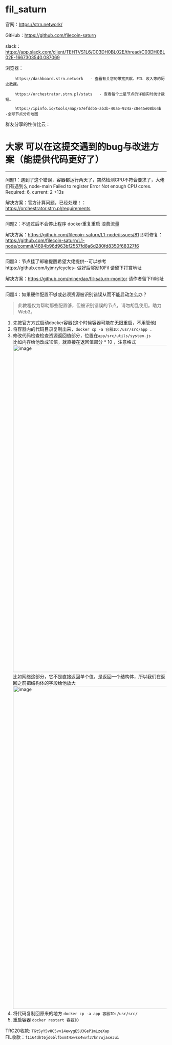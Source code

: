 # fil_saturn



官网：https://strn.network/

GitHub：https://github.com/filecoin-saturn

slack：https://app.slack.com/client/TEHTVS1L6/C03DH0BL02E/thread/C03DH0BL02E-1667303540.087069

浏览器：
        
        https://dashboard.strn.network   - 查看有关您的带宽贡献、FIL 收入等的历史数据。

        https://orchestrator.strn.pl/stats   - 查看每个土星节点的详细实时统计数据。
        
        https://ipinfo.io/tools/map/67efddb5-ab3b-40a5-924a-c8e45e08b64b    -全球节点分布地图

群友分享的性价比云：

# 大家 可以在这提交遇到的bug与改进方案（能提供代码更好了）


----------------------------------------------------------------------------
问题1：遇到了这个错误，容器都运行两天了，突然检测CPU不符合要求了，大佬们有遇到么
node-main Failed to register Error Not enough CPU cores. Required: 6, current: 2 +13s

解决方案：官方计算问题，已经处理！：https://orchestrator.strn.pl/requirements
 
------------------------------------------------------------
问题2：不通过后不会停止程序 docker重复重启  浪费流量
 
 解决方案：https://github.com/filecoin-saturn/L1-node/issues/81
 即将修复： https://github.com/filecoin-saturn/L1-node/commit/4694b96d963bf2557fd8a6d280fd8350f68327f6
 
---------------------------------------------------------------
 
问题3：节点挂了邮箱提醒希望大佬提供--可以参考https://github.com/lyjmry/cycles-
         做好后奖励10Fil 请留下打赏地址
 
 解决方案：https://github.com/minerdao/fil-saturn-monitor
 请作者留下fil地址
 
-------------------------------------------------------------

问题4：如果硬件配置不够或必须资源被识别错误从而不能启动怎么办？  
> 此教程仅为帮助那些配置够，但被识别错误的节点，请勿胡乱使用。助力Web3。
1. 先按官方方式启动docker容器(这个时候容器可能在无限重启，不用管他)
2. 将容器内的代码目录复制出来，`docker cp -a 容器ID:/usr/src/app .`
3. 修改代码检查检查资源返回值部分，位置在`app/src/utils/system.js`  
比如内存给他改成10倍，就直接在返回值部分 * 10 ，注意格式<img width="1019" alt="image" src="https://user-images.githubusercontent.com/34204218/200993257-37f2d76f-fde4-46d0-9c57-a5f081d4545e.png">
比如网络这部分，它不是直接返回单个值，是返回一个结构体，所以我们在返回之前把结构体的字段给他放大<img width="1006" alt="image" src="https://user-images.githubusercontent.com/34204218/200993432-04d46757-bd7d-4403-9385-c686160c697f.png">
4. 将代码复制回原来的地方 `docker cp -a app 容器ID:/usr/src/`
5. 重启容器 `docker restart 容器ID`  

TRC20收款: `TGtSyY5v8C5vv14ewygESU3GeP1mLzeXap`  
FIL收款：`f1i64dht6jd6blfbxmt4xwss4wvf37kn7wjaxe3ui`
